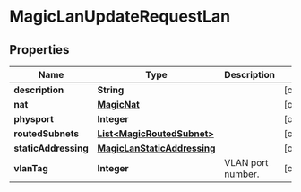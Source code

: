 

# MagicLanUpdateRequestLan


## Properties

| Name | Type | Description | Notes |
|------------ | ------------- | ------------- | -------------|
|**description** | **String** |  |  [optional] |
|**nat** | [**MagicNat**](MagicNat.md) |  |  [optional] |
|**physport** | **Integer** |  |  [optional] |
|**routedSubnets** | [**List&lt;MagicRoutedSubnet&gt;**](MagicRoutedSubnet.md) |  |  [optional] |
|**staticAddressing** | [**MagicLanStaticAddressing**](MagicLanStaticAddressing.md) |  |  [optional] |
|**vlanTag** | **Integer** | VLAN port number. |  [optional] |



